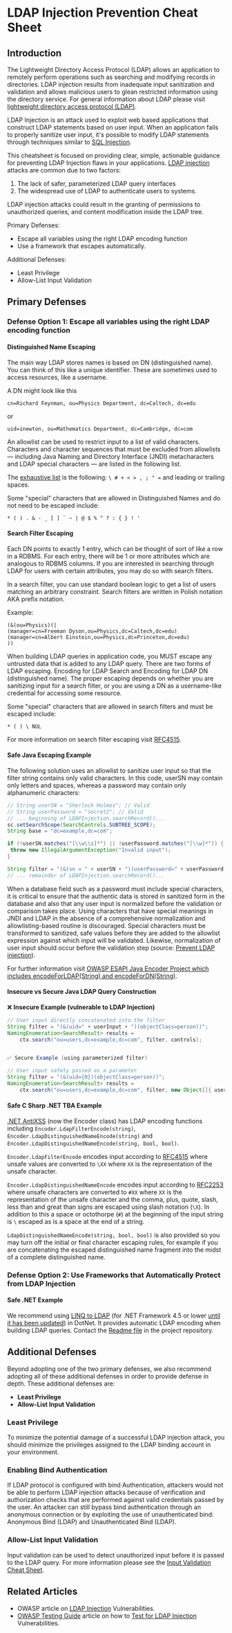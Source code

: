 # LDAP Injection Prevention Cheat Sheet

## Introduction

The Lightweight Directory Access Protocol (LDAP) allows an application to remotely perform operations such as searching and modifying records in
directories. LDAP injection results from inadequate input sanitization and validation and allows malicious users to glean restricted information using the
directory service. For general information about LDAP please visit [lightweight directory access protocol (LDAP)](https://www.redhat.com/en/topics/security/what-is-ldap-authentication).

LDAP Injection is an attack used to exploit web based applications that construct LDAP statements based on user input. When an application fails to properly sanitize user input, it's possible to modify LDAP statements through techniques similar to [SQL Injection](https://owasp.org/www-community/attacks/SQL_Injection).

This cheatsheet is focused on providing clear, simple, actionable guidance for preventing LDAP Injection flaws in your applications. [LDAP injection](https://owasp.org/www-community/attacks/LDAP_Injection) attacks are common due to two factors:

1. The lack of safer, parameterized LDAP query interfaces
2. The widespread use of LDAP to authenticate users to systems.

LDAP injection attacks could result in the granting of permissions to unauthorized queries, and content modification inside the LDAP tree.

Primary Defenses:

- Escape all variables using the right LDAP encoding function
- Use a framework that escapes automatically.

Additional Defenses:

- Least Privilege
- Allow-List Input Validation

## Primary Defenses

### Defense Option 1: Escape all variables using the right LDAP encoding function

#### Distinguished Name Escaping

The main way LDAP stores names is based on DN (distinguished name). You can think of this like a unique identifier. These are sometimes used to access resources, like a username.

A DN might look like this

`cn=Richard Feynman, ou=Physics Department, dc=Caltech, dc=edu`

or

`uid=inewton, ou=Mathematics Department, dc=Cambridge, dc=com`

An allowlist can be used to restrict input to a list of valid characters. Characters and character sequences that must be excluded from allowlists — including
Java Naming and Directory Interface (JNDI) metacharacters and LDAP special characters — are listed in the following list.

The [exhaustive list](https://ldapwiki.com/wiki/Wiki.jsp?page=DN%20Escape%20Values) is the following: `\ # + < > , ; " =` and leading or trailing spaces.

Some "special" characters that are allowed in Distinguished Names and do not need to be escaped include:

```text
* ( ) . & - _ [ ] ` ~ | @ $ % ^ ? : { } ! '
```

#### Search Filter Escaping

Each DN points to exactly 1 entry, which can be thought of sort of like a row in a RDBMS. For each entry, there will be 1 or more attributes which are analogous to RDBMS columns. If you are interested in searching through LDAP for users with certain attributes, you may do so with search filters.

In a search filter, you can use standard boolean logic to get a list of users matching an arbitrary constraint. Search filters are written in Polish notation AKA prefix notation.

Example:

```text
(&(ou=Physics)(|
(manager=cn=Freeman Dyson,ou=Physics,dc=Caltech,dc=edu)
(manager=cn=Albert Einstein,ou=Physics,dc=Princeton,dc=edu)
))
```

When building LDAP queries in application code, you MUST escape any untrusted data that is added to any LDAP query. There are two forms of LDAP escaping. Encoding for LDAP Search and Encoding for LDAP DN (distinguished name). The proper escaping depends on whether you are sanitizing input for a search filter, or you are using a DN as a username-like credential for accessing some resource.

Some "special" characters that are allowed in search filters and must be escaped include:

```text
* ( ) \ NUL
```

For more information on search filter escaping visit [RFC4515](https://datatracker.ietf.org/doc/html/rfc4515#section-3).

#### Safe Java Escaping Example

The following solution uses an allowlist to sanitize user input so that the filter string contains only valid characters. In this code, userSN may contain
only letters and spaces, whereas a password may contain only alphanumeric characters:

```java
// String userSN = "Sherlock Holmes"; // Valid
// String userPassword = "secret2"; // Valid
// ... beginning of LDAPInjection.searchRecord()...
sc.setSearchScope(SearchControls.SUBTREE_SCOPE);
String base = "dc=example,dc=com";

if (!userSN.matches("[\\w\\s]*") || !userPassword.matches("[\\w]*")) {
 throw new IllegalArgumentException("Invalid input");
}

String filter = "(&(sn = " + userSN + ")(userPassword=" + userPassword + "))";
// ... remainder of LDAPInjection.searchRecord()... 
```

When a database field such as a password must include special characters, it is critical to ensure that the authentic data is stored in sanitized form in the
database and also that any user input is normalized before the validation or comparison takes place. Using characters that have special meanings in JNDI
and LDAP in the absence of a comprehensive normalization and allowlisting-based routine is discouraged. Special characters must be transformed to
sanitized, safe values before they are added to the allowlist expression against which input will be validated. Likewise, normalization of user input should
occur before the validation step (source: [Prevent LDAP injection](https://wiki.sei.cmu.edu/confluence/spaces/flyingpdf/pdfpageexport.action?pageId=88487534)).

For further information visit [OWASP ESAPI Java Encoder Project which includes encodeForLDAP(String) and encodeForDN(String)](https://owasp.org/www-project-java-encoder/).

#### Insecure vs Secure Java LDAP Query Construction

❌ **Insecure Example (vulnerable to LDAP Injection)**

```java
// User input directly concatenated into the filter
String filter = "(&(uid=" + userInput + ")(objectClass=person))";
NamingEnumeration<SearchResult> results =
    ctx.search("ou=users,dc=example,dc=com", filter, controls);


✅ Secure Example (using parameterized filter)

// User input safely passed as a parameter
String filter = "(&(uid={0})(objectClass=person))";
NamingEnumeration<SearchResult> results =
    ctx.search("ou=users,dc=example,dc=com", filter, new Object[]{ userInput }, controls);
```

#### Safe C Sharp .NET TBA Example

[.NET AntiXSS](https://blogs.msdn.microsoft.com/securitytools/2010/09/30/antixss-4-0-released/) (now the Encoder class) has LDAP encoding functions including `Encoder.LdapFilterEncode(string)`, `Encoder.LdapDistinguishedNameEncode(string)` and `Encoder.LdapDistinguishedNameEncode(string, bool, bool)`.

`Encoder.LdapFilterEncode` encodes input according to [RFC4515](https://tools.ietf.org/search/rfc4515) where unsafe values are converted to `\XX` where `XX` is the representation of the unsafe character.

`Encoder.LdapDistinguishedNameEncode` encodes input according to [RFC2253](https://tools.ietf.org/html/rfc2253) where unsafe characters are converted to `#XX` where `XX` is the representation of the unsafe character and the comma, plus, quote, slash, less than and great than signs are escaped using slash notation (`\X`). In addition to this a space or octothorpe (`#`) at the beginning of the input string is `\` escaped as is a space at the end of a string.

`LdapDistinguishedNameEncode(string, bool, bool)` is also provided so you may turn off the initial or final character escaping rules, for example if you are concatenating the escaped distinguished name fragment into the midst of a complete distinguished name.

### Defense Option 2: Use Frameworks that Automatically Protect from LDAP Injection

#### Safe .NET Example

We recommend using [LINQ to LDAP](https://www.nuget.org/packages/LinqToLdap/) (for .NET Framework 4.5 or lower [until it has been updated](https://github.com/madhatter22/LinqToLdap/issues/31)) in DotNet. It provides automatic LDAP encoding when building LDAP queries.
Contact the [Readme file](https://github.com/madhatter22/LinqToLdap/blob/master/README.md) in the project repository.

## Additional Defenses

Beyond adopting one of the two primary defenses, we also recommend adopting all of these additional defenses in order to provide defense in depth. These additional defenses are:

- **Least Privilege**
- **Allow-List Input Validation**

### Least Privilege

To minimize the potential damage of a successful LDAP injection attack, you should minimize the privileges assigned to the LDAP binding account in your environment.

### Enabling Bind Authentication

If LDAP protocol is configured with bind Authentication, attackers would not be able to perform LDAP injection attacks because of verification
and authorization checks that are performed against valid credentials passed by the user.
An attacker can still bypass bind authentication through an anonymous connection or by exploiting the use of unauthenticated bind: Anonymous Bind (LDAP) and Unauthenticated Bind (LDAP).

### Allow-List Input Validation

Input validation can be used to detect unauthorized input before it is passed to the LDAP query. For more information please see the [Input Validation Cheat Sheet](Input_Validation_Cheat_Sheet.md).

## Related Articles

- OWASP article on [LDAP Injection](https://owasp.org/www-community/attacks/LDAP_Injection) Vulnerabilities.
- [OWASP Testing Guide](https://owasp.org/www-project-web-security-testing-guide/) article on how to [Test for LDAP Injection](https://owasp.org/www-project-web-security-testing-guide/stable/4-Web_Application_Security_Testing/07-Input_Validation_Testing/06-Testing_for_LDAP_Injection.html) Vulnerabilities.
